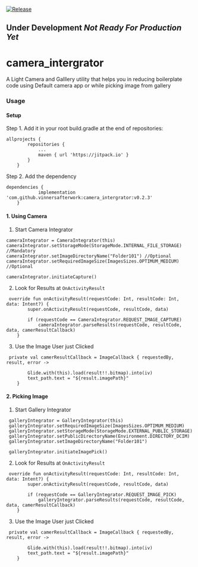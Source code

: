 [![Release](https://jitpack.io/v/vinnersafterwork/camera_intergrator.svg)](https://jitpack.io/#vinnersafterwork/camera_intergrator)


## Under Development *Not Ready For Production Yet*

# camera_intergrator
A Light Camera and Galllery utility that helps you in reducing boilerplate code using Default camera app or while picking image from gallery

### Usage

#### Setup

Step 1. Add it in your root build.gradle at the end of repositories:

```
allprojects {
		repositories {
			...
			maven { url 'https://jitpack.io' }
		}
	}
```

Step 2. Add the dependency
```
dependencies {
	        implementation 'com.github.vinnersafterwork:camera_intergrator:v0.2.3'
	}
```


#### 1. Using Camera

1. Start Camera Integrator
```
cameraIntegrator = CameraIntegrator(this)
cameraIntegrator.setStorageMode(StorageMode.INTERNAL_FILE_STORAGE) //Mandatory
cameraIntegrator.setImageDirectoryName("Folder101") //Optional
cameraIntegrator.setRequiredImageSize(ImagesSizes.OPTIMUM_MEDIUM) //Optional
 
cameraIntegrator.initiateCapture()
```

2. Look for Results at ```OnActivityResult```

```
 override fun onActivityResult(requestCode: Int, resultCode: Int, data: Intent?) {
        super.onActivityResult(requestCode, resultCode, data)

        if (requestCode == CameraIntegrator.REQUEST_IMAGE_CAPTURE)
            cameraIntegrator.parseResults(requestCode, resultCode, data, camerResultCallback)
    }
```

3. Use the Image User just Clicked

```
 private val camerResultCallback = ImageCallback { requestedBy, result, error ->

        Glide.with(this).load(result!!.bitmap).into(iv)
        text_path.text = "${result.imagePath}"
    }
```


#### 2. Picking Image

1. Start Gallery Integrator
```
 galleryIntegrator = GalleryIntegrator(this)
 galleryIntegrator.setRequiredImageSize(ImagesSizes.OPTIMUM_MEDIUM)
 galleryIntegrator.setStorageMode(StorageMode.EXTERNAL_PUBLIC_STORAGE)
 galleryIntegrator.setPublicDirectoryName(Environment.DIRECTORY_DCIM)
 galleryIntegrator.setImageDirectoryName("Folder101")

 galleryIntegrator.initiateImagePick()

```

2. Look for Results at ```OnActivityResult```

```
 override fun onActivityResult(requestCode: Int, resultCode: Int, data: Intent?) {
        super.onActivityResult(requestCode, resultCode, data)

        if (requestCode == GalleryIntegrator.REQUEST_IMAGE_PICK)
            galleryIntegrator.parseResults(requestCode, resultCode, data, camerResultCallback)
    }
```

3. Use the Image User just Clicked

```
 private val camerResultCallback = ImageCallback { requestedBy, result, error ->

        Glide.with(this).load(result!!.bitmap).into(iv)
        text_path.text = "${result.imagePath}"
    }
```
